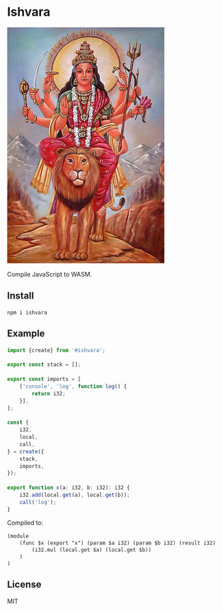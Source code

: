 # Ishvara

![ishvara](https://github.com/putoutjs/ishvara/blob/master/images/ishvara.jpg)

Compile JavaScript to WASM.

## Install

```
npm i ishvara
```

## Example

```ts
import {create} from '#ishvara';

export const stack = [];

export const imports = [
    ['console', 'log', function log() {
        return i32;
    }],
];

const {
    i32,
    local,
    call,
} = create({
    stack,
    imports,
});

export function x(a: i32, b: i32): i32 {
    i32.add(local.get(a), local.get(b));
    call('log');
}
```

Compiled to:

```wast
(module
    (func $x (export "x") (param $a i32) (param $b i32) (result i32)
        (i32.mul (local.get $a) (local.get $b))
    )
)
```

## License

MIT
